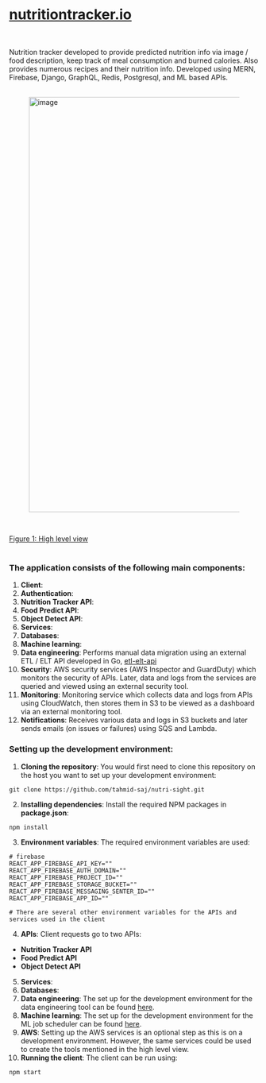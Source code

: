# [nutritiontracker.io](https://www.nutritiontracker.io/)
<br>

Nutrition tracker developed to provide predicted nutrition info via image / food description, keep track of meal consumption and burned calories. Also provides numerous recipes and their nutrition info. Developed using MERN, Firebase, Django, GraphQL, Redis, Postgresql, and ML based APIs.
<br>
<br>

<figure>
  <img width="836" alt="image" src="https://github.com/user-attachments/assets/553132be-cd92-4cdd-8d4e-6c2393317212">
</figure>
<br>

[Figure 1: High level view](https://whimsical.com/nutri-sight-8GkB9enG8Hwg6jfc8LF7pv)
<br>
<br>

### The application consists of the following main components:

1. __Client__:
2. __Authentication__:
3. __Nutrition Tracker API__:
4. __Food Predict API__:
5. __Object Detect API__:
6. __Services__:
7. __Databases__:
8. __Machine learning__:
9. __Data engineering__: Performs manual data migration using an external ETL / ELT API developed in Go, [etl-elt-api](https://github.com/tahmid-saj/etl-elt-api)
10. __Security__: AWS security services (AWS Inspector and GuardDuty) which monitors the security of APIs. Later, data and logs from the services are queried and viewed using an external security tool.
11. __Monitoring__: Monitoring service which collects data and logs from APIs using CloudWatch, then stores them in S3 to be viewed as a dashboard via an external monitoring tool. 
12. __Notifications__: Receives various data and logs in S3 buckets and later sends emails (on issues or failures) using SQS and Lambda.

### Setting up the development environment:

1. __Cloning the repository__: You would first need to clone this repository on the host you want to set up your development environment:
```shell
git clone https://github.com/tahmid-saj/nutri-sight.git
```
2. __Installing dependencies__: Install the required NPM packages in __package.json__:
```shell
npm install
```
3. __Environment variables__: The required environment variables are used:
```env
# firebase
REACT_APP_FIREBASE_API_KEY=""
REACT_APP_FIREBASE_AUTH_DOMAIN=""
REACT_APP_FIREBASE_PROJECT_ID=""
REACT_APP_FIREBASE_STORAGE_BUCKET=""
REACT_APP_FIREBASE_MESSAGING_SENTER_ID=""
REACT_APP_FIREBASE_APP_ID=""

# There are several other environment variables for the APIs and services used in the client 
```
4. __APIs__: Client requests go to two APIs:
* __Nutrition Tracker API__
* __Food Predict API__
* __Object Detect API__
5. __Services__:
6. __Databases__:
7. __Data engineering__: The set up for the development environment for the data engineering tool can be found [here](https://github.com/tahmid-saj/etl-elt-api).
8. __Machine learning__: The set up for the development environment for the ML job scheduler can be found [here](https://github.com/tahmid-saj/ml-job-scheduler).
9. __AWS__: Setting up the AWS services is an optional step as this is on a development environment. However, the same services could be used to create the tools mentioned in the high level view.
10. __Running the client__: The client can be run using:
```
npm start
```
